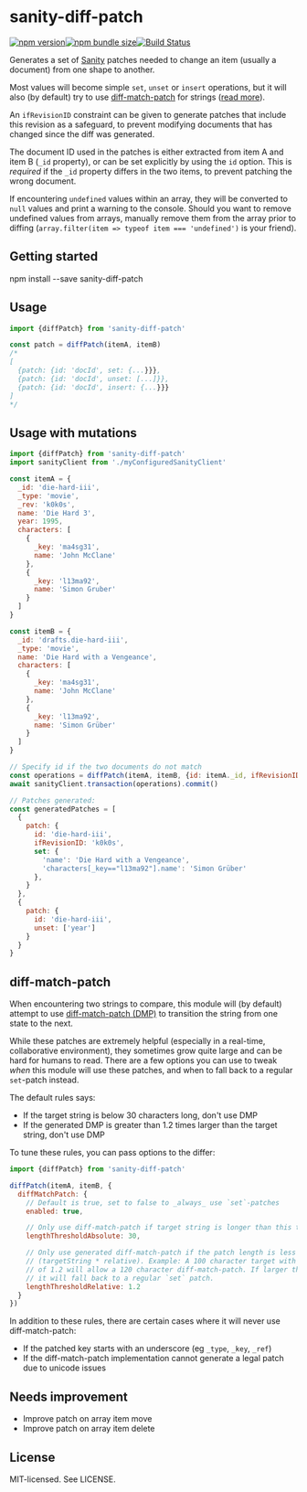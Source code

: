 # sanity-diff-patch

[![npm version](http://img.shields.io/npm/v/sanity-diff-patch.svg?style=flat-square)](https://www.npmjs.com/package/sanity-diff-patch)[![npm bundle size](https://img.shields.io/bundlephobia/minzip/sanity-diff-patch.svg?style=flat-square)](https://bundlephobia.com/result?p=sanity-diff-patch)[![Build Status](http://img.shields.io/travis/rexxars/sanity-diff-patch/main.svg?style=flat-square)](https://travis-ci.com/rexxars/sanity-diff-patch)

Generates a set of [Sanity](https://www.sanity.io/) patches needed to change an item (usually a document) from one shape to another.

Most values will become simple `set`, `unset` or `insert` operations, but it will also (by default) try to use [diff-match-patch](https://www.sanity.io/docs/http-patches#diffmatchpatch-aTbJhlAJ) for strings ([read more](#diff-match-patch)).

An `ifRevisionID` constraint can be given to generate patches that include this revision as a safeguard, to prevent modifying documents that has changed since the diff was generated.

The document ID used in the patches is either extracted from item A and item B (`_id` property), or can be set explicitly by using the `id` option. This is _required_ if the `_id` property differs in the two items, to prevent patching the wrong document.

If encountering `undefined` values within an array, they will be converted to `null` values and print a warning to the console. Should you want to remove undefined values from arrays, manually remove them from the array prior to diffing (`array.filter(item => typeof item === 'undefined')` is your friend).

## Getting started

npm install --save sanity-diff-patch

## Usage

```js
import {diffPatch} from 'sanity-diff-patch'

const patch = diffPatch(itemA, itemB)
/*
[
  {patch: {id: 'docId', set: {...}}},
  {patch: {id: 'docId', unset: [...]}},
  {patch: {id: 'docId', insert: {...}}}
]
*/
```

## Usage with mutations

```js
import {diffPatch} from 'sanity-diff-patch'
import sanityClient from './myConfiguredSanityClient'

const itemA = {
  _id: 'die-hard-iii',
  _type: 'movie',
  _rev: 'k0k0s',
  name: 'Die Hard 3',
  year: 1995,
  characters: [
    {
      _key: 'ma4sg31',
      name: 'John McClane'
    },
    {
      _key: 'l13ma92',
      name: 'Simon Gruber'
    }
  ]
}

const itemB = {
  _id: 'drafts.die-hard-iii',
  _type: 'movie',
  name: 'Die Hard with a Vengeance',
  characters: [
    {
      _key: 'ma4sg31',
      name: 'John McClane'
    },
    {
      _key: 'l13ma92',
      name: 'Simon Grüber'
    }
  ]
}

// Specify id if the two documents do not match
const operations = diffPatch(itemA, itemB, {id: itemA._id, ifRevisionID: itemA._rev})
await sanityClient.transaction(operations).commit()

// Patches generated:
const generatedPatches = [
  {
    patch: {
      id: 'die-hard-iii',
      ifRevisionID: 'k0k0s',
      set: {
        'name': 'Die Hard with a Vengeance',
        'characters[_key=="l13ma92"].name': 'Simon Grüber'
      },
    }
  },
  {
    patch: {
      id: 'die-hard-iii',
      unset: ['year']
    }
  }
}
```

## diff-match-patch

When encountering two strings to compare, this module will (by default) attempt to use [diff-match-patch (DMP)](https://www.sanity.io/docs/http-patches#diffmatchpatch-aTbJhlAJ) to transition the string from one state to the next.

While these patches are extremely helpful (especially in a real-time, collaborative environment), they sometimes grow quite large and can be hard for humans to read. There are a few options you can use to tweak _when_ this module will use these patches, and when to fall back to a regular `set`-patch instead.

The default rules says:

- If the target string is below 30 characters long, don't use DMP
- If the generated DMP is greater than 1.2 times larger than the target string, don't use DMP

To tune these rules, you can pass options to the differ:

```js
import {diffPatch} from 'sanity-diff-patch'

diffPatch(itemA, itemB, {
  diffMatchPatch: {
    // Default is true, set to false to _always_ use `set`-patches
    enabled: true,

    // Only use diff-match-patch if target string is longer than this threshold
    lengthThresholdAbsolute: 30,

    // Only use generated diff-match-patch if the patch length is less than or equal to
    // (targetString * relative). Example: A 100 character target with a relative factor
    // of 1.2 will allow a 120 character diff-match-patch. If larger than this number,
    // it will fall back to a regular `set` patch.
    lengthThresholdRelative: 1.2
  }
})
```

In addition to these rules, there are certain cases where it will never use diff-match-patch:

- If the patched key starts with an underscore (eg `_type`, `_key`, `_ref`)
- If the diff-match-patch implementation cannot generate a legal patch due to unicode issues

## Needs improvement

- Improve patch on array item move
- Improve patch on array item delete

## License

MIT-licensed. See LICENSE.
